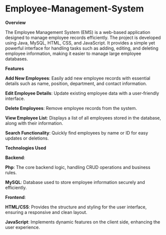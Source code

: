 # Employee-Management-System

**Overview**

The Employee Management System (EMS) is a web-based application designed to manage employee records efficiently. The project is developed using Java, MySQL, HTML, CSS, and JavaScript. It provides a simple yet powerful interface for handling tasks such as adding, editing, and deleting employee information, making it easier to manage large employee databases.

**Features**

**Add New Employees**: Easily add new employee records with essential details such as name, position, department, and contact information.

**Edit Employee Details**: Update existing employee data with a user-friendly interface.

**Delete Employees**: Remove employee records from the system.

**View Employee List**: Displays a list of all employees stored in the database, along with their information.

**Search Functionality**: Quickly find employees by name or ID for easy updates or deletions.

**Technologies Used**

**Backend**:

**Php**: The core backend logic, handling CRUD operations and business rules.

**MySQL**: Database used to store employee information securely and efficiently.

**Frontend**:

**HTML/CSS**: Provides the structure and styling for the user interface, ensuring a responsive and clean layout.

**JavaScript**: Implements dynamic features on the client side, enhancing the user experience.

